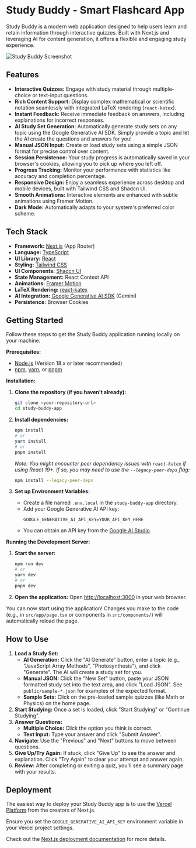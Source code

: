# Study Buddy - Smart Flashcard App

Study Buddy is a modern web application designed to help users learn and retain information through interactive quizzes. Built with Next.js and leveraging AI for content generation, it offers a flexible and engaging study experience.

![Study Buddy Screenshot](<placeholder_for_screenshot.png>) <!-- TODO: Add a screenshot -->

## Features

*   **Interactive Quizzes:** Engage with study material through multiple-choice or text-input questions.
*   **Rich Content Support:** Display complex mathematical or scientific notation seamlessly with integrated LaTeX rendering (`react-katex`).
*   **Instant Feedback:** Receive immediate feedback on answers, including explanations for incorrect responses.
*   **AI Study Set Generation:** Automatically generate study sets on any topic using the Google Generative AI SDK. Simply provide a topic and let the AI create the questions and answers for you!
*   **Manual JSON Input:** Create or load study sets using a simple JSON format for precise control over content.
*   **Session Persistence:** Your study progress is automatically saved in your browser's cookies, allowing you to pick up where you left off.
*   **Progress Tracking:** Monitor your performance with statistics like accuracy and completion percentage.
*   **Responsive Design:** Enjoy a seamless experience across desktop and mobile devices, built with Tailwind CSS and Shadcn UI.
*   **Smooth Animations:** Interactive elements are enhanced with subtle animations using Framer Motion.
*   **Dark Mode:** Automatically adapts to your system's preferred color scheme.

## Tech Stack

*   **Framework:** [Next.js](https://nextjs.org/) (App Router)
*   **Language:** [TypeScript](https://www.typescriptlang.org/)
*   **UI Library:** [React](https://reactjs.org/)
*   **Styling:** [Tailwind CSS](https://tailwindcss.com/)
*   **UI Components:** [Shadcn UI](https://ui.shadcn.com/)
*   **State Management:** React Context API
*   **Animations:** [Framer Motion](https://www.framer.com/motion/)
*   **LaTeX Rendering:** [react-katex](https://github.com/talyssonoc/react-katex)
*   **AI Integration:** [Google Generative AI SDK](https://ai.google.dev/docs) (Gemini)
*   **Persistence:** Browser Cookies

## Getting Started

Follow these steps to get the Study Buddy application running locally on your machine.

**Prerequisites:**

*   [Node.js](https://nodejs.org/) (Version 18.x or later recommended)
*   [npm](https://www.npmjs.com/), [yarn](https://yarnpkg.com/), or [pnpm](https://pnpm.io/)

**Installation:**

1.  **Clone the repository (if you haven't already):**
    ```bash
    git clone <your-repository-url>
    cd study-buddy-app
    ```

2.  **Install dependencies:**
    ```bash
    npm install
    # or
    yarn install
    # or
    pnpm install
    ```
    *Note: You might encounter peer dependency issues with `react-katex` if using React 19+. If so, you may need to use the `--legacy-peer-deps` flag:*
    ```bash
    npm install --legacy-peer-deps
    ```

3.  **Set up Environment Variables:**
    *   Create a file named `.env.local` in the `study-buddy-app` directory.
    *   Add your Google Generative AI API key:
        ```
        GOOGLE_GENERATIVE_AI_API_KEY=YOUR_API_KEY_HERE
        ```
    *   You can obtain an API key from the [Google AI Studio](https://aistudio.google.com/app/apikey).

**Running the Development Server:**

1.  **Start the server:**
    ```bash
    npm run dev
    # or
    yarn dev
    # or
    pnpm dev
    ```

2.  **Open the application:**
    Open [http://localhost:3000](http://localhost:3000) in your web browser.

You can now start using the application! Changes you make to the code (e.g., in `src/app/page.tsx` or components in `src/components/`) will automatically reload the page.

## How to Use

1.  **Load a Study Set:**
    *   **AI Generation:** Click the "AI Generate" button, enter a topic (e.g., "JavaScript Array Methods", "Photosynthesis"), and click "Generate". The AI will create a study set for you.
    *   **Manual JSON:** Click the "New Set" button, paste your JSON formatted study set into the text area, and click "Load JSON". See `public/sample-*.json` for examples of the expected format.
    *   **Sample Sets:** Click on the pre-loaded sample quizzes (like Math or Physics) on the home page.
2.  **Start Studying:** Once a set is loaded, click "Start Studying" or "Continue Studying".
3.  **Answer Questions:**
    *   **Multiple Choice:** Click the option you think is correct.
    *   **Text Input:** Type your answer and click "Submit Answer".
4.  **Navigate:** Use the "Previous" and "Next" buttons to move between questions.
5.  **Give Up/Try Again:** If stuck, click "Give Up" to see the answer and explanation. Click "Try Again" to clear your attempt and answer again.
6.  **Review:** After completing or exiting a quiz, you'll see a summary page with your results.

## Deployment

The easiest way to deploy your Study Buddy app is to use the [Vercel Platform](https://vercel.com/new?utm_medium=default-template&filter=next.js&utm_source=create-next-app&utm_campaign=create-next-app-readme) from the creators of Next.js.

Ensure you set the `GOOGLE_GENERATIVE_AI_API_KEY` environment variable in your Vercel project settings.

Check out the [Next.js deployment documentation](https://nextjs.org/docs/app/building-your-application/deploying) for more details.

